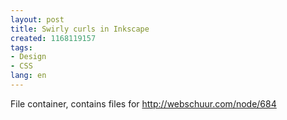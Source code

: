 ```yaml
---
layout: post
title: Swirly curls in Inkscape
created: 1168119157
tags:
- Design
- CSS
lang: en
---
```

File container, contains files for http://webschuur.com/node/684
